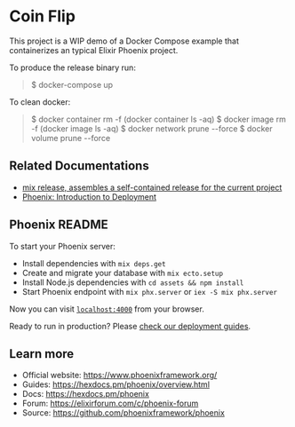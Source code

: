 # Coin Flip

This project is a WIP demo of a Docker Compose example that containerizes an typical Elixir Phoenix project.

To produce the release binary run:

> $ docker-compose up

To clean docker:

> $ docker container rm -f (docker container ls -aq)
> $ docker image rm -f (docker image ls -aq)
> $ docker network prune --force
> $ docker volume prune --force

## Related Documentations

* [mix release, assembles a self-contained release for the current project](https://hexdocs.pm/mix/Mix.Tasks.Release.html)
* [Phoenix: Introduction to Deployment](https://hexdocs.pm/phoenix/deployment.html)

## Phoenix README

To start your Phoenix server:

  * Install dependencies with `mix deps.get`
  * Create and migrate your database with `mix ecto.setup`
  * Install Node.js dependencies with `cd assets && npm install`
  * Start Phoenix endpoint with `mix phx.server` or `iex -S mix phx.server`

Now you can visit [`localhost:4000`](http://localhost:4000) from your browser.

Ready to run in production? Please [check our deployment guides](https://hexdocs.pm/phoenix/deployment.html).

## Learn more

  * Official website: https://www.phoenixframework.org/
  * Guides: https://hexdocs.pm/phoenix/overview.html
  * Docs: https://hexdocs.pm/phoenix
  * Forum: https://elixirforum.com/c/phoenix-forum
  * Source: https://github.com/phoenixframework/phoenix
